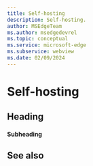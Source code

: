```yaml
---
title: Self-hosting
description: Self-hosting.
author: MSEdgeTeam
ms.author: msedgedevrel
ms.topic: conceptual
ms.service: microsoft-edge
ms.subservice: webview
ms.date: 02/09/2024
---
```

# Self-hosting


<!-- ====================================================================== -->
## Heading


<!-- ------------------------------ -->
#### Subheading


<!-- ====================================================================== -->
## See also
